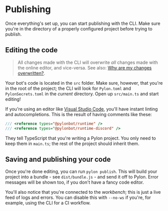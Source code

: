 # Publishing

Once everything's set up, you can start publishing with the CLI. Make sure you're in the directory of a properly configured project before trying to publish.

## Editing the code

> All changes made with the CLI will overwrite _all_ changes made with the online editor, and vice-versa. See also: [Why are my changes overwritten?](./3.1_changes_overwritten.md).

Your bot's code is located in the `src` folder. Make sure, however, that you're in the root of the project; the CLI will look for `Pylon.toml` and `PylonSecrets.toml` in the _current_ directory. Open up `src/main.ts` and start editing!

If you're using an editor like [Visual Studio Code](https://code.visualstudio.com), you'll have instant linting and autocompletions. This is the result of having comments like these:

```ts
/// <reference types="@pylonbot/runtime" />
/// <reference types="@pylonbot/runtime-discord" />
```

They tell TypeScript that you're writing a Pylon project. You only need to keep them in `main.ts`; the rest of the project should inherit them.

## Saving and publishing your code

Once you're done editing, you can run `pylon publish`. This will build your project into a bundle - see `dist/bundle.js` - and send it off to Pylon. Error messages will be shown too, if you don't have a fancy code editor.

You'll also notice that you're connected to the _workbench_; this is just a live feed of logs and errors. You can disable this with `--no-ws` if you're, for example, using the CLI for a CI workflow.

